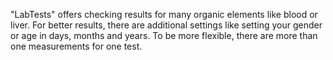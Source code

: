  "LabTests" offers checking results for many organic elements like blood or liver. For better results, there are additional settings like setting your gender or age in days, months and years. To be more flexible, there are more than one measurements for one test.
